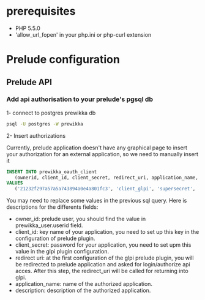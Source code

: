 # prerequisites

* PHP 5.5.0
* 'allow_url_fopen' in your php.ini or php-curl extension

# Prelude configuration

## Prelude API

### Add api authorisation to your prelude's pgsql db

1- connect to postgres prewikka db

   ```bash
   psql -U postgres -W prewikka
   ```

2- Insert authorizations

Currently, prelude application doesn't have any graphical page to insert your authorization for an external application, so we need to manually insert it

   ```sql
   INSERT INTO prewikka_oauth_client
      (ownerid, client_id, client_secret, redirect_uri, application_name, description)
   VALUES
      ('21232f297a57a5a743894a0e4a801fc3', 'client_glpi', 'supersecret', 'http://path/to/glpi/plugin/prelude/front/config.form.php?connect_api=true', 'glpi', 'glpi oauth');
   ```

You may need to replace some values in the previous sql query. Here is descriptions for the differents fields:
- owner_id: prelude user, you should find the value in prewikka_user.userid field.
- client_id: key name of your application, you need to set up this  key in the configuration of prelude plugin.
- client_secret: password for your application, you need to set upm this value in the glpi plugin configuration.
- redirect uri: at the first configuration of the glpi prelude plugin, you will be redirected to prelude application and asked for login/authorize api acces. After this step, the redirect_uri will be called for returning into glpi.
- application_name: name of the authorized application.
- description: description of the authorized application.
